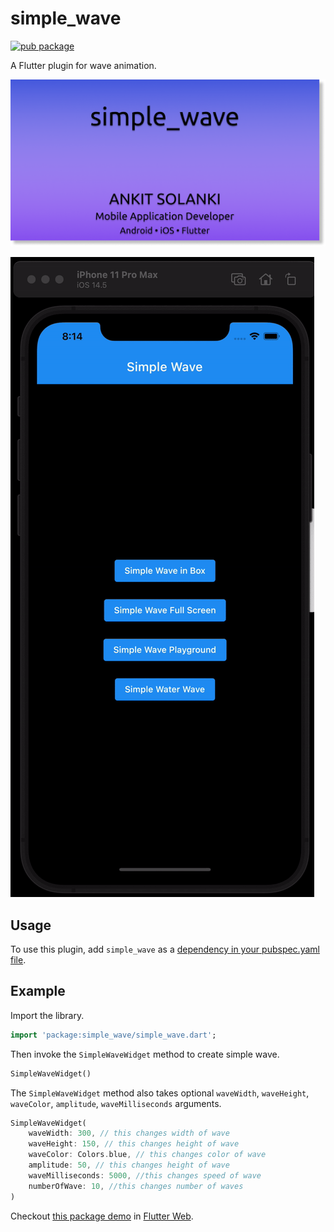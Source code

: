 # simple_wave

[![pub package](https://img.shields.io/pub/v/simple_wave.svg)](https://pub.dev/packages/simple_wave)

A Flutter plugin for wave animation.

![simple_wave](simple_wave.png)

![simple_wave](simple_wave.gif)

## Usage

To use this plugin, add `simple_wave` as a [dependency in your pubspec.yaml file](https://flutter.dev/docs/development/packages-and-plugins/using-packages/).

## Example

Import the library.

``` dart
import 'package:simple_wave/simple_wave.dart';
```

Then invoke the `SimpleWaveWidget` method to create simple wave.

``` dart
SimpleWaveWidget()
```

The `SimpleWaveWidget` method also takes optional `waveWidth`, `waveHeight`, `waveColor`, `amplitude`, `waveMilliseconds` arguments.

``` dart
SimpleWaveWidget(
    waveWidth: 300, // this changes width of wave
    waveHeight: 150, // this changes height of wave
    waveColor: Colors.blue, // this changes color of wave
    amplitude: 50, // this changes height of wave
    waveMilliseconds: 5000, //this changes speed of wave
    numberOfWave: 10, //this changes number of waves
)
```

Checkout [this package demo](https://flutter-web-wave.netlify.app/#/) in [Flutter Web](https://flutter.dev/docs/get-started/web).